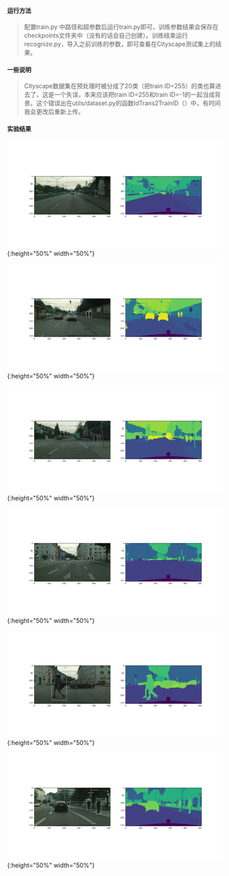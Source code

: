 #### 运行方法

> 配置train.py 中路径和超参数后运行train.py即可，训练参数结果会保存在checkpoints文件夹中（没有的话会自己创建）。训练结束运行recognize.py，导入之前训练的参数，即可查看在Cityscape测试集上的结果。

#### 一些说明

> Cityscape数据集在预处理时被分成了20类（把train ID=255）的类也算进去了，这是一个失误，本来应该把train ID=255和train ID=-1的一起当成背景。这个错误出在utils/dataset.py的函数IdTrans2TrainID（）中，有时间我会更改后重新上传。



#### 实验结果

![](实验结果/Figure_1.png){:height="50%" width="50%"}

![](实验结果/Figure_2.png){:height="50%" width="50%"}

![](实验结果/Figure_3.png){:height="50%" width="50%"}

![](实验结果/Figure_4.png){:height="50%" width="50%"}

![](实验结果/Figure_5.png){:height="50%" width="50%"}

![](实验结果/Figure_6.png){:height="50%" width="50%"}
